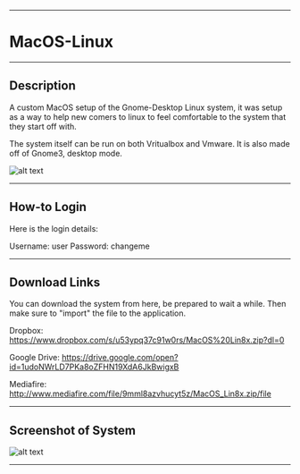 ---------------------------------------------

# MacOS-Linux

---------------------------------------------

## Description

A custom MacOS setup of the Gnome-Desktop Linux system, it was setup as a way to help new comers to linux to feel comfortable to the system that they start off with.

The system itself can be run on both Vritualbox and Vmware. It is also made off of Gnome3, desktop mode.

![alt text](https://cdn.discordapp.com/attachments/486301631969755136/508658875260600351/image0.jpg)

---------------------------------------------

## How-to Login

Here is the login details:

Username: user
Password: changeme

---------------------------------------------

## Download Links

You can download the system from here, be prepared to wait a while. Then make sure to "import" the file to the application.

Dropbox:
https://www.dropbox.com/s/u53ypq37c91w0rs/MacOS%20Lin8x.zip?dl=0

Google Drive:
https://drive.google.com/open?id=1udoNWrLD7PKa8oZFHN19XdA6JkBwigxB

Mediafire:
http://www.mediafire.com/file/9mml8azvhucyt5z/MacOS_Lin8x.zip/file

---------------------------------------------

## Screenshot of System

![alt text](https://cdn.discordapp.com/attachments/486301631969755136/508450417353687040/Screen_Shot_2018-11-03_at_9.16.50_PM.png)

---------------------------------------------
